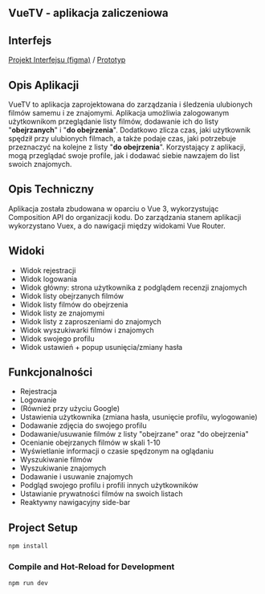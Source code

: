 ## VueTV - aplikacja zaliczeniowa

## Interfejs
[Projekt Interfejsu (figma)](https://www.figma.com/file/ToCZtfqYqHsnE4Ot6ljAUn/VueTV?type=design&node-id=0%3A1&mode=design&t=svhmutbHMhWSaJMN-1) / [Prototyp](https://www.figma.com/proto/ToCZtfqYqHsnE4Ot6ljAUn/VueTV?type=design&node-id=2-2&t=Pf1pyUOi2yhRJpBO-0&scaling=min-zoom&page-id=0%3A1&starting-point-node-id=2%3A2)
## Opis Aplikacji
VueTV to aplikacja zaprojektowana do zarządzania i śledzenia ulubionych filmów samemu i ze znajomymi. Aplikacja umożliwia zalogowanym użytkownikom przeglądanie listy filmów, dodawanie ich do listy "**obejrzanych**" i "**do obejrzenia**". Dodatkowo zlicza czas, jaki użytkownik spędził przy ulubionych filmach, a także podaje czas, jaki potrzebuje przeznaczyć na kolejne z listy "**do obejrzenia**". Korzystający z aplikacji, mogą przeglądać swoje profile, jak i dodawać  siebie nawzajem do list swoich znajomych.

## Opis Techniczny
Aplikacja została zbudowana w oparciu o Vue 3, wykorzystując Composition API do organizacji kodu. Do zarządzania stanem aplikacji wykorzystano Vuex, a do nawigacji między widokami Vue Router.

## Widoki
 * Widok rejestracji
 * Widok logowania
 * Widok główny: strona użytkownika z podglądem recenzji znajomych
 * Widok listy obejrzanych filmów
 * Widok listy filmów do obejrzenia
 * Widok listy ze znajomymi
 * Widok listy z zaproszeniami do znajomych
 * Widok wyszukiwarki filmów i znajomych
 * Widok swojego profilu
 * Widok ustawień + popup usunięcia/zmiany hasła

## Funkcjonalności
 * Rejestracja
 * Logowanie
 * (Również przy użyciu Google)
 * Ustawienia użytkownika (zmiana hasła, usunięcie profilu, wylogowanie)
 * Dodawanie zdjęcia do swojego profilu
 * Dodawanie/usuwanie filmów z listy "obejrzane" oraz "do obejrzenia"
 * Ocenianie obejrzanych filmów w skali 1-10
 * Wyświetlanie informacji o czasie spędzonym na oglądaniu
 * Wyszukiwanie filmów
 * Wyszukiwanie znajomych
 * Dodawanie i usuwanie znajomych
 * Podgląd swojego profilu i profili innych użytkowników
 * Ustawianie prywatności filmów na swoich listach
 * Reaktywny nawigacyjny side-bar

## Project Setup

```sh
npm install
```

### Compile and Hot-Reload for Development

```sh
npm run dev
```
